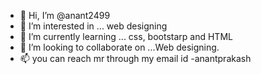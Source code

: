 - 👋 Hi, I’m @anant2499
- 👀 I’m interested in ... web designing
- 🌱 I’m currently learning ... css, bootstarp and HTML
- 💞️ I’m looking to collaborate on ...Web designing.
- 📫 you can reach mr through my email id -anantprakash

<!---
anant2499/anant2499 is a ✨ special ✨ repository because its `README.md` (this file) appears on your GitHub profile.
You can click the Preview link to take a look at your changes.
--->

